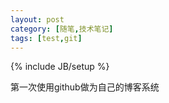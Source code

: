 ```yaml
--- 
layout: post
category: [随笔,技术笔记]
tags: [test,git]
--- 
```

{% include JB/setup %}

第一次使用github做为自己的博客系统
